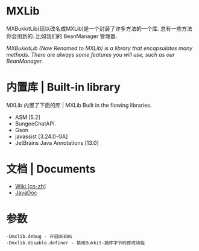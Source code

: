 # MXLib
MXBukkitLib(现以改名成MXLib)是一个封装了许多方法的一个库.
总有一些方法你会用到的. 比如我们的 BeanManager 管理器.

*MXBukkitLib (Now Renamed to MXLib) is a library that encapsulates many methods.
There are always some features you will use, such as our BeanManager.*

# 内置库 | Built-in library
MXLib 内置了下面的库 | MXLib Built in the flowing libraries.
* ASM \[5.2\]
* BungeeChatAPI.
* Gson
* javassist \[3.24.0-GA\]
* JetBrains Java Annotations \[13.0\]

# 文档 | Documents
* [Wiki \[cn-zh\]](https://karlatemp.github.io/MXBukkitLibWiki/)
* [JavaDoc](https://karlatemp.github.io/MXBukkitLib)

# 参数
```text
-Dmxlib.debug - 开启DEBUG
-Dmxlib.disable.definer - 禁用Bukkit-插件字节码修改功能
```